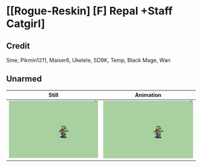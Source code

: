 # [\[Rogue-Reskin\] \[F\] Repal +Staff Catgirl]

## Credit

Sme, Pikmin1211, Maiser6, Ukelele, SD9K, Temp, Black Mage, Wan

## Unarmed

| Still | Animation |
| :---: | :-------: |
| ![Unarmed still](./Unarmed_000.png) | ![Unarmed animation](./Unarmed.gif) |
